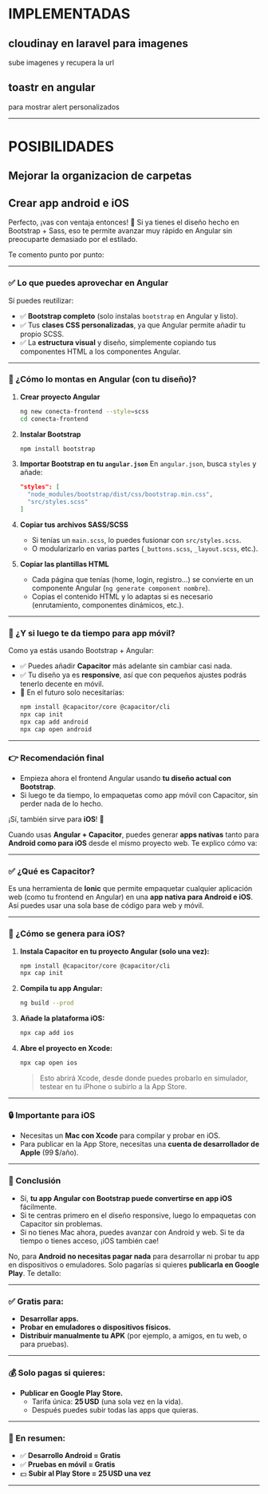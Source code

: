 # IMPLEMENTADAS

## cloudinay en laravel para imagenes

sube imagenes y recupera la url

## toastr en angular 

para mostrar alert personalizados




---

# POSIBILIDADES

## Mejorar la organizacion de carpetas

## Crear app android e iOS

Perfecto, ¡vas con ventaja entonces! 👏 Si ya tienes el diseño hecho en Bootstrap + Sass, eso te permite avanzar muy rápido en Angular sin preocuparte demasiado por el estilado.

Te comento punto por punto:

---

### ✅ **Lo que puedes aprovechar en Angular**

Sí puedes reutilizar:

- ✅ **Bootstrap completo** (solo instalas `bootstrap` en Angular y listo).
- ✅ Tus **clases CSS personalizadas**, ya que Angular permite añadir tu propio SCSS.
- ✅ La **estructura visual** y diseño, simplemente copiando tus componentes HTML a los componentes Angular.

---

### 🧱 ¿Cómo lo montas en Angular (con tu diseño)?

1. **Crear proyecto Angular**
   ```bash
   ng new conecta-frontend --style=scss
   cd conecta-frontend
   ```

2. **Instalar Bootstrap**
   ```bash
   npm install bootstrap
   ```

3. **Importar Bootstrap en tu `angular.json`**
   En `angular.json`, busca `styles` y añade:

   ```json
   "styles": [
     "node_modules/bootstrap/dist/css/bootstrap.min.css",
     "src/styles.scss"
   ]
   ```

4. **Copiar tus archivos SASS/SCSS**
   - Si tenías un `main.scss`, lo puedes fusionar con `src/styles.scss`.
   - O modularizarlo en varias partes (`_buttons.scss`, `_layout.scss`, etc.).

5. **Copiar las plantillas HTML**
   - Cada página que tenías (home, login, registro…) se convierte en un componente Angular (`ng generate component nombre`).
   - Copias el contenido HTML y lo adaptas si es necesario (enrutamiento, componentes dinámicos, etc.).

---

### 📱 ¿Y si luego te da tiempo para app móvil?

Como ya estás usando Bootstrap + Angular:

- ✅ Puedes añadir **Capacitor** más adelante sin cambiar casi nada.
- ✅ Tu diseño ya es **responsive**, así que con pequeños ajustes podrás tenerlo decente en móvil.
- 🚀 En el futuro solo necesitarías:
  ```bash
  npm install @capacitor/core @capacitor/cli
  npx cap init
  npx cap add android
  npx cap open android
  ```

---

### 👉 Recomendación final

- Empieza ahora el frontend Angular usando **tu diseño actual con Bootstrap**.
- Si luego te da tiempo, lo empaquetas como app móvil con Capacitor, sin perder nada de lo hecho.

¡Sí, también sirve para **iOS**! 🚀

Cuando usas **Angular + Capacitor**, puedes generar **apps nativas** tanto para **Android como para iOS** desde el mismo proyecto web. Te explico cómo va:

---

### ✅ ¿Qué es Capacitor?

Es una herramienta de **Ionic** que permite empaquetar cualquier aplicación web (como tu frontend en Angular) en una **app nativa para Android e iOS**. Así puedes usar una sola base de código para web y móvil.

---

### 📱 ¿Cómo se genera para iOS?

1. **Instala Capacitor en tu proyecto Angular (solo una vez):**
   ```bash
   npm install @capacitor/core @capacitor/cli
   npx cap init
   ```

2. **Compila tu app Angular:**
   ```bash
   ng build --prod
   ```

3. **Añade la plataforma iOS:**
   ```bash
   npx cap add ios
   ```

4. **Abre el proyecto en Xcode:**
   ```bash
   npx cap open ios
   ```

   > Esto abrirá Xcode, desde donde puedes probarlo en simulador, testear en tu iPhone o subirlo a la App Store.

---

### 🔒 Importante para iOS

- Necesitas un **Mac con Xcode** para compilar y probar en iOS.
- Para publicar en la App Store, necesitas una **cuenta de desarrollador de Apple** (99 $/año).

---

### 🧠 Conclusión

- Sí, **tu app Angular con Bootstrap puede convertirse en app iOS** fácilmente.
- Si te centras primero en el diseño responsive, luego lo empaquetas con Capacitor sin problemas.
- Si no tienes Mac ahora, puedes avanzar con Android y web. Si te da tiempo o tienes acceso, ¡iOS también cae!

No, para **Android no necesitas pagar nada** para desarrollar ni probar tu app en dispositivos o emuladores. Solo pagarías si quieres **publicarla en Google Play**. Te detallo:

---

### ✅ Gratis para:
- **Desarrollar apps.**
- **Probar en emuladores o dispositivos físicos.**
- **Distribuir manualmente tu APK** (por ejemplo, a amigos, en tu web, o para pruebas).

---

### 💰 Solo pagas si quieres:
- **Publicar en Google Play Store.**
  - Tarifa única: **25 USD** (una sola vez en la vida).
  - Después puedes subir todas las apps que quieras.

---

### 🚀 En resumen:
- ✅ **Desarrollo Android = Gratis**
- ✅ **Pruebas en móvil = Gratis**
- 💵 **Subir al Play Store = 25 USD una vez**

---

